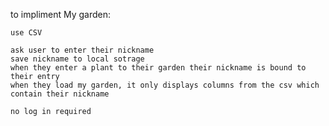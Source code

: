 to impliment My garden:

    use CSV

    ask user to enter their nickname
    save nickname to local sotrage
    when they enter a plant to their garden their nickname is bound to their entry
    when they load my garden, it only displays columns from the csv which contain their nickname

    no log in required
